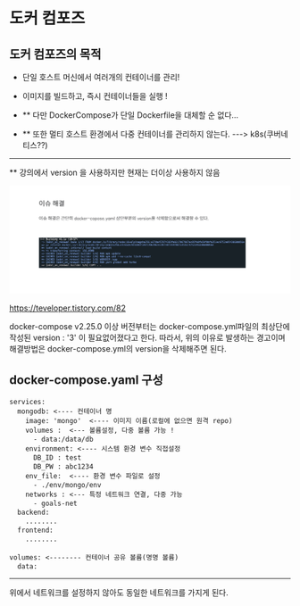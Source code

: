 # 도커 컴포즈 

## 도커 컴포즈의 목적
- 단일 호스트 머신에서 여러개의 컨테이너를 관리! 
- 이미지를 빌드하고, 즉시 컨테이너들을 실행 !



- ** 다만 DockerCompose가 단일 Dockerfile을 대체할 순 없다...
- ** 또한 멀티 호스트 환경에서 다중 컨테이너를 관리하지 않는다.
---> k8s(쿠버네티스??)



-------------
** 강의에서 version 을 사용하지만 현재는 더이상 사용하지 않음

![alt text](image.png)

https://teveloper.tistory.com/82

docker-compose v2.25.0 이상 버전부터는
docker-compose.yml파일의 최상단에 작성된 version : '3' 이 필요없어졌다고 한다.
따라서, 위의 이유로 발생하는 경고이며 해결방법은 docker-compose.yml의 version을 삭제해주면 된다.


docker-compose.yaml 구성
------------------------------
```
services:
  mongodb: <---- 컨테이너 명 
    image: 'mongo'  <---- 이미지 이름(로컬에 없으면 원격 repo)
    volumes :  <--- 볼륨설정, 다중 볼륨 가능 ! 
      - data:/data/db
    environment: <---- 시스템 환경 변수 직접설정
      DB_ID : test
      DB_PW : abc1234
    env_file:  <---- 환경 변수 파일로 설정
      - ./env/mongo/env
    networks : <--- 특정 네트워크 연결, 다중 가능
      - goals-net
  backend:
    ........
  frontend:
    ........

volumes: <-------- 컨테이너 공유 볼륨(명명 볼륨)
  data:
```
----------------------------

위에서 네트워크를 설정하지 않아도 동일한 네트워크를 가지게 된다.
